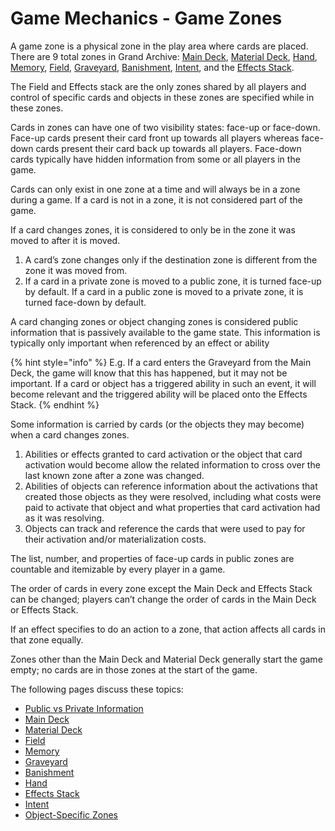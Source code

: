# Game Mechanics - Game Zones

A game zone is a physical zone in the play area where cards are placed. There are 9 total zones in Grand Archive: [Main Deck](game-zones-main-deck.md), [Material Deck](game-zones-material-deck.md), [Hand](game-zones-hand.md), [Memory](game-zones-memory.md), [Field](game-zones-field.md), [Graveyard](game-zones-graveyard.md), [Banishment](game-zones-banishment.md), [Intent](game-zones-intent.md), and the [Effects Stack](game-zones-effects-stack.md).

The Field and Effects stack are the only zones shared by all players and control of specific cards and objects in these zones are specified while in these zones.

Cards in zones can have one of two visibility states: face-up or face-down. Face-up cards present their card front up towards all players whereas face-down cards present their card back up towards all players. Face-down cards typically have hidden information from some or all players in the game.

Cards can only exist in one zone at a time and will always be in a zone during a game. If a card is not in a zone, it is not considered part of the game.

If a card changes zones, it is considered to only be in the zone it was moved to after it is moved.

1. A card’s zone changes only if the destination zone is different from the zone it was moved from.
2. If a card in a private zone is moved to a public zone, it is turned face-up by default. If a card in a public zone is moved to a private zone, it is turned face-down by default.

A card changing zones or object changing zones is considered public information that is passively available to the game state. This information is typically only important when referenced by an effect or ability

{% hint style="info" %}
E.g. If a card enters the Graveyard from the Main Deck, the game will know that this has happened, but it may not be important. If a card or object has a triggered ability in such an event, it will become relevant and the triggered ability will be placed onto the Effects Stack.
{% endhint %}

Some information is carried by cards (or the objects they may become) when a card changes zones.

1. Abilities or effects granted to card activation or the object that card activation would become allow the related information to cross over the last known zone after a zone was changed.
2. Abilities of objects can reference information about the activations that created those objects as they were resolved, including what costs were paid to activate that object and what properties that card activation had as it was resolving.
3. Objects can track and reference the cards that were used to pay for their activation and/or materialization costs.

The list, number, and properties of face-up cards in public zones are countable and itemizable by every player in a game.

The order of cards in every zone except the Main Deck and Effects Stack can be changed; players can’t change the order of cards in the Main Deck or Effects Stack.

If an effect specifies to do an action to a zone, that action affects all cards in that zone equally.

Zones other than the Main Deck and Material Deck generally start the game empty; no cards are in those zones at the start of the game.



The following pages discuss these topics:

* [Public vs Private Information](game-zones-public-vs-private-information.md)
* [Main Deck](game-zones-main-deck.md)
* [Material Deck](game-zones-material-deck.md)
* [Field](game-zones-field.md)
* [Memory](game-zones-memory.md)
* [Graveyard](game-zones-graveyard.md)
* [Banishment](game-zones-banishment.md)
* [Hand](game-zones-hand.md)
* [Effects Stack](game-zones-effects-stack.md)
* [Intent](game-zones-intent.md)
* [Object-Specific Zones](game-zones-object-specific-zones.md)
